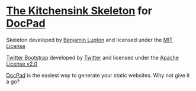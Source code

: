 # [The Kitchensink Skeleton](https://github.com/balupton/kitchensink.docpad) for [DocPad](https://github.com/balupton/docpad)

Skeleton developed by [Benjamin Lupton](http://balupton.com) and licensed under the [MIT License](http://creativecommons.org/licenses/MIT/)

[Twitter Bootstrap](http://twitter.github.com/bootstrap/) developed by [Twitter](https://dev.twitter.com/blog/bootstrap-twitter) and licensed under the [Apache License v2.0](http://www.apache.org/licenses/LICENSE-2.0)

[DocPad](https://github.com/balupton/docpad) is the easiest way to generate your static websites. Why not give it a go?